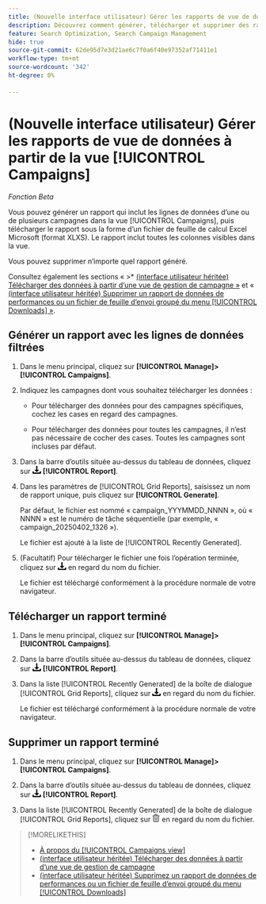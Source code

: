 ```yaml
---
title: (Nouvelle interface utilisateur) Gérer les rapports de vue de données à partir de la vue [!UICONTROL Campaigns]
description: Découvrez comment générer, télécharger et supprimer des rapports contenant les lignes de données d’une ou de plusieurs campagnes dans la vue [!UICONTROL Campaigns] d’un rapport.
feature: Search Optimization, Search Campaign Management
hide: true
source-git-commit: 62de95d7e3d21ae6c7f0a6f40e97352af71411e1
workflow-type: tm+mt
source-wordcount: '342'
ht-degree: 0%

---
```


# (Nouvelle interface utilisateur) Gérer les rapports de vue de données à partir de la vue [!UICONTROL Campaigns]

<!-- Wording??????  Filtered data reports? -->

*Fonction Beta*

Vous pouvez générer un rapport qui inclut les lignes de données d’une ou de plusieurs campagnes dans la vue [!UICONTROL Campaigns], puis télécharger le rapport sous la forme d’un fichier de feuille de calcul Excel Microsoft (format XLXS). Le rapport inclut toutes les colonnes visibles dans la vue.

Vous pouvez supprimer n’importe quel rapport généré.

Consultez également les sections « >* [ (interface utilisateur héritée) Télécharger des données à partir d’une vue de gestion de campagne »](/help/search-social-commerce/common-tasks/navigation-editing-selection/download.md) et « [ (interface utilisateur héritée) Supprimer un rapport de données de performances ou un fichier de feuille d’envoi groupé du menu [!UICONTROL Downloads] »](/help/search-social-commerce/common-tasks/navigation-editing-selection/download-delete-data.md).

## Générer un rapport avec les lignes de données filtrées

1. Dans le menu principal, cliquez sur **[!UICONTROL Manage]>[!UICONTROL Campaigns]**.

1. Indiquez les campagnes dont vous souhaitez télécharger les données :

   * Pour télécharger des données pour des campagnes spécifiques, cochez les cases en regard des campagnes.

   * Pour télécharger des données pour toutes les campagnes, il n’est pas nécessaire de cocher des cases. Toutes les campagnes sont incluses par défaut.

1. Dans la barre d’outils située au-dessus du tableau de données, cliquez sur ![Télécharger](/help/search-social-commerce/assets/download.png "Télécharger") **[!UICONTROL Report]**.

1. Dans les paramètres de [!UICONTROL Grid Reports], saisissez un nom de rapport unique, puis cliquez sur **[!UICONTROL Generate]**.

   Par défaut, le fichier est nommé « campaign_YYYMMDD_NNNN », où « NNNN » est le numéro de tâche séquentielle (par exemple, « campaign_20250402_1326 »).

   Le fichier est ajouté à la liste de [!UICONTROL Recently Generated].

1. (Facultatif) Pour télécharger le fichier une fois l’opération terminée, cliquez sur ![Télécharger](/help/search-social-commerce/assets/download.png "Télécharger") en regard du nom du fichier.

   Le fichier est téléchargé conformément à la procédure normale de votre navigateur.

## Télécharger un rapport terminé

1. Dans le menu principal, cliquez sur **[!UICONTROL Manage]>[!UICONTROL Campaigns]**.

1. Dans la barre d’outils située au-dessus du tableau de données, cliquez sur ![Télécharger](/help/search-social-commerce/assets/download.png "Télécharger") **[!UICONTROL Report]**.

1. Dans la liste [!UICONTROL Recently Generated] de la boîte de dialogue [!UICONTROL Grid Reports], cliquez sur ![Télécharger](/help/search-social-commerce/assets/download.png "Télécharger") en regard du nom du fichier.

   Le fichier est téléchargé conformément à la procédure normale de votre navigateur.

## Supprimer un rapport terminé

1. Dans le menu principal, cliquez sur **[!UICONTROL Manage]>[!UICONTROL Campaigns]**.

1. Dans la barre d’outils située au-dessus du tableau de données, cliquez sur ![Télécharger](/help/search-social-commerce/assets/download.png "Télécharger") **[!UICONTROL Report]**.

1. Dans la liste [!UICONTROL Recently Generated] de la boîte de dialogue [!UICONTROL Grid Reports], cliquez sur ![Supprimer](/help/search-social-commerce/assets/delete-new.png "Supprimer") en regard du nom du fichier.

>[!MORELIKETHIS]
>
>* [À propos du [!UICONTROL Campaigns view]](campaign-view-about.md)
>* [ (interface utilisateur héritée) Télécharger des données à partir d’une vue de gestion de campagne](/help/search-social-commerce/common-tasks/navigation-editing-selection/download.md)
>* [(interface utilisateur héritée) Supprimez un rapport de données de performances ou un fichier de feuille d’envoi groupé du menu [!UICONTROL Downloads]](/help/search-social-commerce/common-tasks/navigation-editing-selection/download-delete-data.md)
